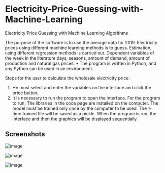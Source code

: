 # Electricity-Price-Guessing-with-Machine-Learning
Electricity Price Guessing with Machine Learning Algorithms

The purpose of the software is to use the average data for 2019.
Electricity prices using different machine learning methods
is to guess.
Estimation, using different regression methods
is carried out. Dependent variables of the week in the literature
days, seasons, amount of demand, amount of production and natural gas
prices.
• The program is written in Python, and any Python
can be used in an environment.

Steps for the user to calculate the wholesale electricity price:
 1) He must select and enter the variables on the interface and click the price button.
 2) It is necessary to run the program to open the interface. For the program to run; The libraries in the code page are installed on the computer.
 The model must be trained only once by the computer to be used. The 1-time trained file will be saved as a pickle.
 When the program is run, the interface and then the graphics will be displayed sequentially.
 
 ## Screenshots
 
![image](https://user-images.githubusercontent.com/62267463/114468566-609a9100-9bf4-11eb-90f6-031503491160.png)

![image](https://user-images.githubusercontent.com/62267463/114468800-b66f3900-9bf4-11eb-8182-56bfed4179ec.png)

![image](https://user-images.githubusercontent.com/62267463/114468827-bff8a100-9bf4-11eb-827e-72462d309d18.png)

